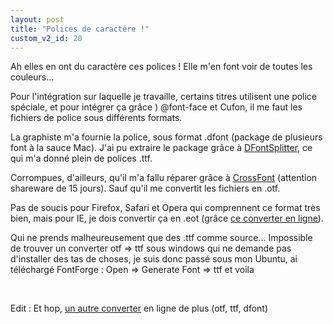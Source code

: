 ```yaml
---
layout: post
title: "Polices de caractère !"
custom_v2_id: 20
---
```


<p>Ah elles en ont du caractère ces polices ! Elle m'en font voir de toutes les couleurs...</p>
<p>Pour l'intégration sur laquelle je travaille, certains titres utilisent une police spéciale, et pour intégrer ça grâce ) @font-face et Cufon, il me faut les fichiers de police sous différents formats.</p>
<p>La graphiste m'a fournie la police, sous format .dfont (package de plusieurs font à la sauce Mac). J'ai pu extraire le package grâce à <a href="http://peter.upfold.org.uk/projects/dfontsplitter">DFontSplitter</a>, ce qui m'a donné plein de polices .ttf.</p>
<p>Corrompues, d'ailleurs, qu'il m'a fallu réparer grâce à <a href="http://www.acutesystems.com/sharecf.htm">CrossFont</a> (attention shareware de 15 jours). Sauf qu'il me convertit les fichiers en .otf.</p>
<p>Pas de soucis pour Firefox, Safari et Opera qui comprennent ce format très bien, mais pour IE, je dois convertir ça en .eot (grâce <a href="http://www.cuvou.com/wizards/ttf2eot.cgi">ce converter en ligne</a>).</p>
<p>Qui ne prends malheureusement que des .ttf comme source... Impossible de trouver un converter otf =&gt; ttf sous windows qui ne demande pas d'installer des tas de choses, je suis donc passé sous mon Ubuntu, ai téléchargé FontForge : Open =&gt; Generate Font =&gt; ttf et voila</p>
<p> </p>
<p>Edit : Et hop, <a href="http://onlinefontconverter.com/">un autre converter</a> en ligne de plus (otf, ttf, dfont)</p>